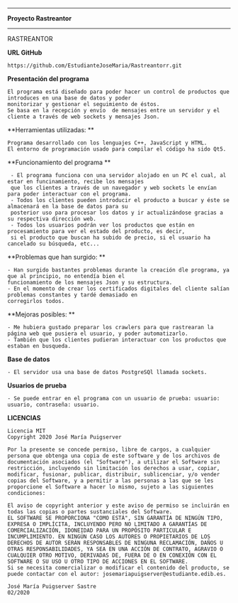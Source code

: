  ****************************
 ****Proyecto Rastreantor****
 ****************************
 
 RASTREANTOR
 
 **URL GitHub**
 
    https://github.com/EstudianteJoseMaria/Rastreantorr.git

 
 **Presentación del programa**
    
    El programa está diseñado para poder hacer un control de productos que introduces en una base de datos y poder
    monitorizar y gestionar el seguimiento de éstos. 
    Se basa en la recepción y envío  de mensajes entre un servidor y el cliente a través de web sockets y mensajes Json. 
    
 **Herramientas utilizadas: ** 
    
    Programa desarrollado con los lenguajes C++, JavaScript y HTML.
    El entorno de programación usado para compilar el código ha sido Qt5.
 
 **Funcionamiento del programa **
    
     - El programa funciona con una servidor alojado en un PC el cual, al estar en funcinamiento, recibe los mensajes
     que los clientes a través de un navegador y web sockets le envían para poder interactuar con el programa.
     - Todos los clientes pueden introducir el producto a buscar y éste se almacenará en la base de datos para su
     posterior uso para procesar los datos y ir actualizándose gracias a su respectiva dirección web. 
     - Todos los usuarios podrán ver los productos que están en procesamiento para ver el estado del producto, es decir,
     si el producto que buscan ha subido de precio, si el usuario ha cancelado su búsqueda, etc...
     
     
 **Problemas que han surgido: **
    
    - Han surgido bastantes problemas durante la creación dle programa, ya que al principio, no entendía bien el
    funcionamiento de los mensajes Json y su estructura. 
    - En el momento de crear los certificados digitales del cliente salían problemas constantes y tardé demasiado en
    corregirlos todos. 
    
 **Mejoras posibles: **
    
    - Me hubiera gustado preparar los crawlers para que rastrearan la página web que pusiera el usuario, y poder automatizarlo.
    - También que los clientes pudieran interactuar con los productos que estaban en busqueda.
    
    
 **Base de datos**
 
    - El servidor usa una base de datos PostgreSQl llamada sockets. 
    
  **Usuarios de prueba**

    - Se puede entrar en el programa con un usuario de prueba: usuario: usuario, contraseña: usuario.
    
 **LICENCIAS**
 
    Licencia MIT
    Copyright 2020 José María Puigserver

    Por la presente se concede permiso, libre de cargos, a cualquier persona que obtenga una copia de este software y de los archivos de documentación asociados (el "Software"), a utilizar el Software sin restricción, incluyendo sin limitación los derechos a usar, copiar, modificar, fusionar, publicar, distribuir, sublicenciar, y/o vender copias del Software, y a permitir a las personas a las que se les proporcione el Software a hacer lo mismo, sujeto a las siguientes condiciones:

    El aviso de copyright anterior y este aviso de permiso se incluirán en todas las copias o partes sustanciales del Software.
    EL SOFTWARE SE PROPORCIONA "COMO ESTÁ", SIN GARANTÍA DE NINGÚN TIPO, EXPRESA O IMPLÍCITA, INCLUYENDO PERO NO LIMITADO A GARANTÍAS DE COMERCIALIZACIÓN, IDONEIDAD PARA UN PROPÓSITO PARTICULAR E INCUMPLIMIENTO. EN NINGÚN CASO LOS AUTORES O PROPIETARIOS DE LOS DERECHOS DE AUTOR SERÁN RESPONSABLES DE NINGUNA RECLAMACIÓN, DAÑOS U OTRAS RESPONSABILIDADES, YA SEA EN UNA ACCIÓN DE CONTRATO, AGRAVIO O CUALQUIER OTRO MOTIVO, DERIVADAS DE, FUERA DE O EN CONEXIÓN CON EL SOFTWARE O SU USO U OTRO TIPO DE ACCIONES EN EL SOFTWARE.
    Si se necesita comercializar o modificar el contenido del producto, se puede contactar con el autor: josemariapuigserver@estudiante.edib.es.
    
    José María Puigserver Sastre
    02/2020
